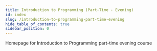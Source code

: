 ```yaml
---
title: Introduction to Programming (Part-Time - Evening)
id: index
slug: /introduction-to-programming-part-time-evening
hide_table_of_contents: true
sidebar_position: 0
---
```


Homepage for Introduction to Programming part-time evening course
